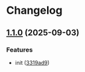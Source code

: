 # Changelog

## [1.1.0](https://github.com/sanity-io/signed-urls/compare/signed-urls-v1.0.0...signed-urls-v1.1.0) (2025-09-03)


### Features

* init ([3319ad9](https://github.com/sanity-io/signed-urls/commit/3319ad9de4150c47914f51b02bc0951ada8aa1d3))
